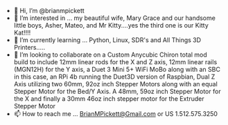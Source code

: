 - 👋 Hi, I’m @brianmpickett
- 👀 I’m interested in ... my beautiful wife, Mary Grace and our handsome little boys, Asher, Mateo, and Mr Kitty....yes the third one is our Kitty Kat!!!!
- 🌱 I’m currently learning ... Python, Linux, SDR's and All Things 3D Printers.....
- 💞️ I’m looking to collaborate on a Custom Anycubic Chiron total mod build to include 12mm linear rods for the X and Z axis, 12mm linear rails (MGN12H) for the Y axis, a Duet 3 Mini 5+ WiFi MoBo along with an SBC in this case, an RPi 4b running the Duet3D version of Raspbian, Dual Z Axis utilizing two 60mm, 92oz inch Stepper Motors along with an equal Stepper Motor for the Bed/Y Axis. A 48mm, 59oz inch Stepper Motor for the X and finally a 30mm 46oz inch stepper motor for the Extruder Stepper Motor
- 📫 How to reach me ... BrianMPickett@Gmail.com or US 1.512.575.3250


<!---
brianmpickett/brianmpickett is a ✨ special ✨ repository because its `README.md` (this file) appears on your GitHub profile.
You can click the Preview link to take a look at your changes.
--->
